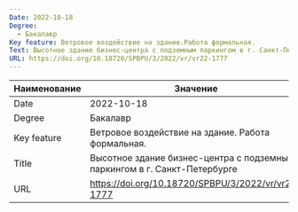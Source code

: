 ```yaml
---
Date: 2022-10-18
Degree:
  - Бакалавр
Key feature: Ветровое воздействие на здание.Работа формальная.
Text: Высотное здание бизнес-центра с подземным паркингом в г. Санкт-Петербурге
URL: https://doi.org/10.18720/SPBPU/3/2022/vr/vr22-1777
---
```


| Наименование | Значение |
| ----------- | ---------------------------------------------------------------------------------------------------------------------------------- |
| Date        | 2022-10-18 |
| Degree      | Бакалавр |
| Key feature | Ветровое воздействие на здание. Работа формальная. |
| Title       | Высотное здание бизнес-центра с подземным паркингом в г. Санкт-Петербурге |
| URL         | https://doi.org/10.18720/SPBPU/3/2022/vr/vr22-1777 |